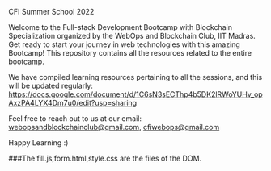 CFI Summer School 2022

Welcome to the Full-stack Development Bootcamp with Blockchain Specialization organized by the WebOps and Blockchain Club, IIT Madras. Get ready to start your journey in web technologies with this amazing Bootcamp! This repository contains all the resources related to the entire bootcamp.

We have compiled learning resources pertaining to all the sessions, and this will be updated regularly: https://docs.google.com/document/d/1C6sN3sECThp4b5DK2lRWoYUHv_opAxzPA4LYX4Dm7u0/edit?usp=sharing

Feel free to reach out to us at our email: webopsandblockchainclub@gmail.com, cfiwebops@gmail.com

Happy Learning :)

###The fill.js,form.html,style.css are the files of the DOM.
